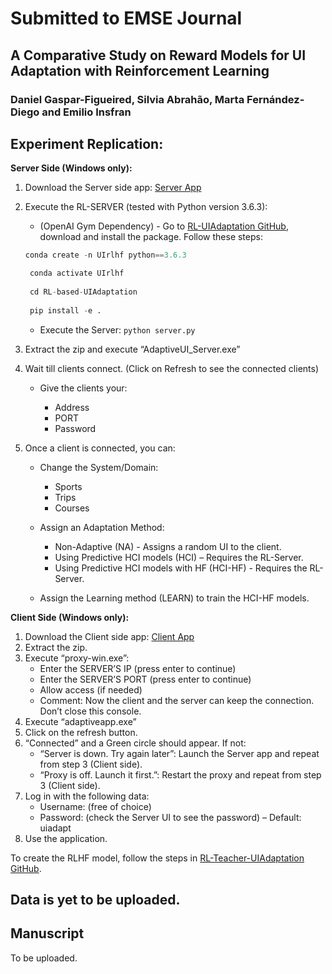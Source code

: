 # Submitted to EMSE Journal

## A Comparative Study on Reward Models for UI Adaptation with Reinforcement Learning

### Daniel Gaspar-Figueired, Silvia Abrahão, Marta Fernández-Diego and Emilio Insfran

## Experiment Replication:

**Server Side (Windows only):**

1. Download the Server side app: [Server App](https://drive.google.com/file/d/1C3x5ya6PPGzHzRcfveD03rkuFntV1XQr/view?usp=drive_link)
2. Execute the RL-SERVER (tested with Python version 3.6.3):
   - (OpenAI Gym Dependency) - Go to [RL-UIAdaptation GitHub](https://github.com/RESQUELAB/RL-UIAdaptation), download and install the package. Follow these steps:

     

    ```python 
    conda create -n UIrlhf python==3.6.3

     conda activate UIrlhf
     
     cd RL-based-UIAdaptation
     
     pip install -e .
     ```

   - Execute the Server: `python server.py`

3. Extract the zip and execute “AdaptiveUI_Server.exe”
4. Wait till clients connect. (Click on Refresh to see the connected clients)
   - Give the clients your:

     - Address
     - PORT
     - Password

5. Once a client is connected, you can:
   - Change the System/Domain:

     - Sports
     - Trips
     - Courses

   - Assign an Adaptation Method:

     - Non-Adaptive (NA) - Assigns a random UI to the client.
     - Using Predictive HCI models (HCI) – Requires the RL-Server.
     - Using Predictive HCI models with HF (HCI-HF) - Requires the RL-Server.

   - Assign the Learning method (LEARN) to train the HCI-HF models.

**Client Side (Windows only):**

1. Download the Client side app: [Client App](https://drive.google.com/file/d/1KChAqqDx94inN7kgAA_GUafroBOuFO1C/view?usp=drive_link)
2. Extract the zip.
3. Execute “proxy-win.exe”:
   - Enter the SERVER’S IP (press enter to continue)
   - Enter the SERVER’S PORT (press enter to continue)
   - Allow access (if needed)
   - Comment: Now the client and the server can keep the connection. Don’t close this console.
4. Execute “adaptiveapp.exe”
5. Click on the refresh button.
6. “Connected” and a Green circle should appear. If not:
   - “Server is down. Try again later”: Launch the Server app and repeat from step 3 (Client side).
   - “Proxy is off. Launch it first.”: Restart the proxy and repeat from step 3 (Client side).
7. Log in with the following data:
   - Username: (free of choice)
   - Password: (check the Server UI to see the password) – Default: uiadapt
8. Use the application.

To create the RLHF model, follow the steps in [RL-Teacher-UIAdaptation GitHub](https://github.com/RESQUELAB/RL-Teacher-UIAdaptation).

## Data is yet to be uploaded.

## Manuscript

To be uploaded.
